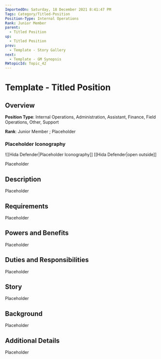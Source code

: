 ```yaml
---
ImportedOn: Saturday, 18 December 2021 8:41:47 PM
Tags: Category/Titled-Position
Position-Type: Internal Operations
Rank: Junior Member
parent:
  - Titled Position
up:
  - Titled Position
prev:
  - Template - Story Gallery
next:
  - Template - GM Synopsis
RWtopicId: Topic_42
---
```

# Template - Titled Position
## Overview
**Position Type**: Internal Operations, Administration, Assistant, Finance, Field Operations, Other, Support

**Rank**: Junior Member ; Placeholder

### Placeholder Iconography
![[Hida Defender|Placeholder Iconography]]
[[Hida Defender|open outside]]

Placeholder

## Description
Placeholder

## Requirements
Placeholder

## Powers and Benefits
Placeholder

## Duties and Responsibilities
Placeholder

## Story
Placeholder

## Background
Placeholder

## Additional Details
Placeholder

